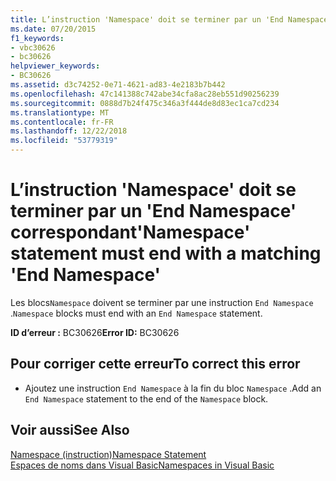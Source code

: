 ```yaml
---
title: L’instruction 'Namespace' doit se terminer par un 'End Namespace' correspondant
ms.date: 07/20/2015
f1_keywords:
- vbc30626
- bc30626
helpviewer_keywords:
- BC30626
ms.assetid: d3c74252-0e71-4621-ad83-4e2183b7b442
ms.openlocfilehash: 47c141388c742abe34cfa8ac28eb551d90256239
ms.sourcegitcommit: 0888d7b24f475c346a3f444de8d83ec1ca7cd234
ms.translationtype: MT
ms.contentlocale: fr-FR
ms.lasthandoff: 12/22/2018
ms.locfileid: "53779319"
---
```

# <a name="namespace-statement-must-end-with-a-matching-end-namespace"></a><span data-ttu-id="70c7d-102">L’instruction 'Namespace' doit se terminer par un 'End Namespace' correspondant</span><span class="sxs-lookup"><span data-stu-id="70c7d-102">'Namespace' statement must end with a matching 'End Namespace'</span></span>
<span data-ttu-id="70c7d-103">Les blocs`Namespace` doivent se terminer par une instruction `End Namespace` .</span><span class="sxs-lookup"><span data-stu-id="70c7d-103">`Namespace` blocks must end with an `End Namespace` statement.</span></span>  
  
 <span data-ttu-id="70c7d-104">**ID d’erreur :** BC30626</span><span class="sxs-lookup"><span data-stu-id="70c7d-104">**Error ID:** BC30626</span></span>  
  
## <a name="to-correct-this-error"></a><span data-ttu-id="70c7d-105">Pour corriger cette erreur</span><span class="sxs-lookup"><span data-stu-id="70c7d-105">To correct this error</span></span>  
  
-   <span data-ttu-id="70c7d-106">Ajoutez une instruction `End Namespace` à la fin du bloc `Namespace` .</span><span class="sxs-lookup"><span data-stu-id="70c7d-106">Add an `End Namespace` statement to the end of the `Namespace` block.</span></span>  
  
## <a name="see-also"></a><span data-ttu-id="70c7d-107">Voir aussi</span><span class="sxs-lookup"><span data-stu-id="70c7d-107">See Also</span></span>  
 [<span data-ttu-id="70c7d-108">Namespace (instruction)</span><span class="sxs-lookup"><span data-stu-id="70c7d-108">Namespace Statement</span></span>](../../visual-basic/language-reference/statements/namespace-statement.md)  
 [<span data-ttu-id="70c7d-109">Espaces de noms dans Visual Basic</span><span class="sxs-lookup"><span data-stu-id="70c7d-109">Namespaces in Visual Basic</span></span>](../../visual-basic/programming-guide/program-structure/namespaces.md)
